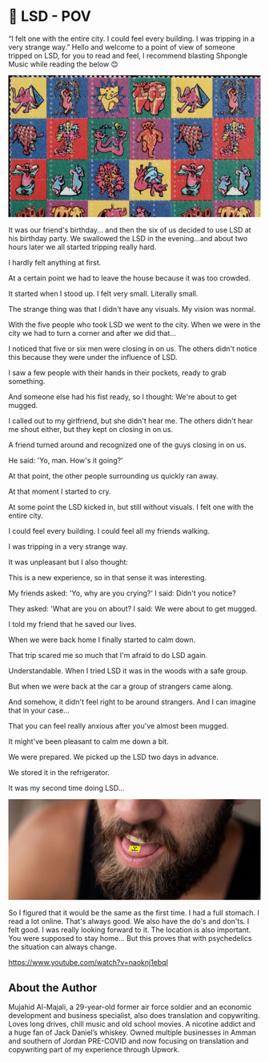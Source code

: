 # 💊 LSD - POV

“I felt one with the entire city. I could feel every building. I was tripping in a very strange way.”
Hello and welcome to a point of view of someone tripped on LSD, for you to read and feel, I recommend blasting Shpongle Music while reading the below 😊

![image](_static/images/lsd/image1.jpg)

It was our friend's birthday... and then the six of us decided to use LSD at his birthday party. We swallowed the LSD in the evening...and about two hours later we all started tripping really hard.

I hardly felt anything at first.

At a certain point we had to leave the house because it was too crowded.

It started when I stood up. I felt very small.
Literally small.

The strange thing was that I didn't have any visuals. My vision was normal.

With the five people who took LSD we went to the city.
When we were in the city we had to turn a corner and after we did that...

I noticed that five or six men were closing in on us.
The others didn't notice this because they were under the influence of LSD.

I saw a few people with their hands in their pockets, ready to grab something.

And someone else had his fist ready, so I thought: We're about to get mugged.

I called out to my girlfriend, but she didn't hear me.
The others didn't hear me shout either, but they kept on closing in on us.

A friend turned around and recognized one of the guys closing in on us.

He said: 'Yo, man. How's it going?'

At that point, the other people surrounding us quickly ran away.

At that moment I started to cry.

At some point the LSD kicked in, but still without visuals.
I felt one with the entire city.

I could feel every building. I could feel all my friends walking.

I was tripping in a very strange way.

It was unpleasant but I also thought:

This is a new experience, so in that sense it was interesting.

My friends asked: 'Yo, why are you crying?' I said: Didn't you notice?

They asked: 'What are you on about? I said: We were about to get mugged.

I told my friend that he saved our lives.

When we were back home I finally started to calm down.

That trip scared me so much that I'm afraid to do LSD again.

Understandable. When I tried LSD it was in the woods with a safe group.

But when we were back at the car a group of strangers came along.

And somehow, it didn't feel right to be around strangers.
And I can imagine that in your case...

That you can feel really anxious after you've almost been mugged.

It might've been pleasant to calm me down a bit.

We were prepared. We picked up the LSD two days in advance.

We stored it in the refrigerator.

It was my second time doing LSD...

![pill](_static/images/lsd/image2.jpg)

So I figured that it would be the same as the first time.
I had a full stomach. I read a lot online.
That's always good. We also have the do's and don'ts.
I felt good. I was really looking forward to it.
The location is also important. You were supposed to stay home...
But this proves that with psychedelics the situation can always change.

<https://www.youtube.com/watch?v=naoknj1ebqI>

## About the Author

Mujahid Al-Majali, a 29-year-old former air force soldier and an economic development and business specialist, also does translation and copywriting. Loves long drives, chill music and old school movies. A nicotine addict and a huge fan of Jack Daniel’s whiskey. Owned multiple businesses in Amman and southern of Jordan PRE-COVID and now focusing on translation and copywriting part of my experience through Upwork.
